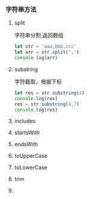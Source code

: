 ### 字符串方法



1. split

   字符串分割,返回数组

   ```javascript
   let str = 'aaa,bbb,ccc'
   let arr = str.split(',')
   console.log(arr)
   ```

2. substring

   字符截取，根据下标

   ```javascript
   let res = str.substring(4)
   console.log(res)
   res = str.substring(4,7)
   console.log(res)
   ```

   

3. includes

4. startsWith

5. endsWith

6. toUpperCase

7. toLowerCase

8. trim

9. 